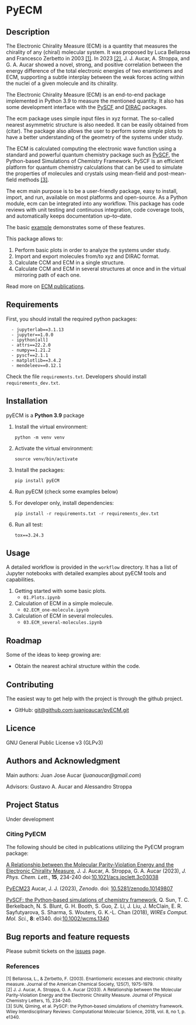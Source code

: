 # PyECM

## Description
The Electronic Chirality Measure (ECM) is a quantity that measures the chirality of any (chiral) molecular system. It was proposed by Luca Bellarosa and Francesco Zerbetto in 2003 [[1]](#1). In 2023 [[2]](#2), J. J. Aucar, A. Stroppa, and G. A. Aucar showed a novel, strong, and positive correlation between the energy difference of the total electronic energies of two enantiomers and ECM, supporting a subtle interplay between the weak forces acting within the nuclei of a given molecule and its chirality.

The Electronic Chirality Measure (ECM) is an end-to-end package implemented in Python 3.9 to measure the mentioned quantity. It also has some development interface with the [PySCF](https://pyscf.org/) and [DIRAC](https://www.diracprogram.org) packages.

The ecm package uses simple input files in xyz format. The so-called nearest asymmetric structure is also needed. It can be easily obtained from (citar). The package also allows the user to perform some simple plots to have a better understanding of the geometry of the systems under study.

The ECM is calculated computing the electronic wave function using a standard and powerful quantum chemistry package such as [PySCF](https://pyscf.org/), the Python-based Simulations of Chemistry Framework. PySCF is an efficient platform for quantum chemistry calculations that can be used to simulate the properties of molecules and crystals using mean-field and post-mean-field methods [[3]](#3).

The ecm main purpose is to be a user-friendly package, easy to install, import, and run, available on most platforms and open-source. As a Python module, ecm can be integrated into any workflow. This package has code reviews with unit testing and continuous integration, code coverage tools, and automatically keeps documentation up–to–date.

The basic [example](docs/source/quickstart.rst) demonstrates some of these features.

This package allows to:

   1. Perform basic plots in order to analyze the systems under study.
   2. Import and export molecules from/to xyz and DIRAC format.
   3. Calculate CCM and ECM in a single structure.
   4. Calculate CCM and ECM in several structures at once and in the virtual mirroring path of each one.

Read more on [ECM publications](https://pubs.acs.org/doi/pdf/10.1021/ja028646%2B).

## Requirements
First, you should install the required python packages:

      - jupyterlab==3.1.13
      - jupyter==1.0.0
      - ipython[all]
      - attrs==22.2.0
      - numpy==1.21.2
      - pyscf==2.1.1
      - matplotlib==3.4.2
      - mendeleev==0.12.1

Check the file `requirements.txt`. Developers should install `requirements_dev.txt`.

## Installation
pyECM is a **Python 3.9** package

1. Install the virtual environment:

    ```python -m venv venv```

2. Activate the virtual environment:

    ```source venv/bin/activate```

3. Install the packages:

      ```pip install pyECM```

4. Run pyECM (check some examples below)
    
5. For developer only, install dependencies:

      ```pip install -r requirements.txt -r requirements_dev.txt```

6. Run all test:

      ``tox==3.24.3``

## Usage
A detailed workflow is provided in the `workflow` directory. It has a list of Jupyter notebooks with detailed examples about pyECM tools and capabilities.

1. Getting started with some basic plots.
      - `01.Plots.ipynb` 
2. Calculation of ECM in a simple molecule. 
      - `02.ECM_one-molecule.ipynb` 
3. Calculation of ECM in several molecules. 
      - `03.ECM_several-molecules.ipynb` 

## Roadmap
Some of the ideas to keep growing are:

* Obtain the nearest achiral structure within the code.

## Contributing
The easiest way to get help with the project is through the github project.

- GitHub:  [git@github.com:juanjoaucar/pyECM.git](https://github.com/juanjoaucar/pyECM)


## Licence
GNU General Public License v3 (GLPv3)

## Authors and Acknowledgment
Main authors: Juan Jose Aucar (_juanaucar@gmail.com_)

Advisors: Gustavo A. Aucar and Alessandro Stroppa

## Project Status
Under development

### Citing PyECM
The following should be cited in publications utilizing the PyECM program package:

[A Relationship between the Molecular Parity-Violation Energy and the Electronic Chirality Measure](https://pubs.acs.org/doi/10.1021/acs.jpclett.3c03038),
J. J. Aucar, A. Stroppa, G. A. Aucar (2023),
*J. Phys. Chem. Lett.*, **15**, 234-240  doi:[10.1021/acs.jpclett.3c03038](https://pubs.acs.org/doi/10.1021/acs.jpclett.3c03038)

[PyECM23](https://doi.org/10.5281/zenodo.10149807)
Aucar, J. J. (2023),
*Zenodo*. doi: [10.5281/zenodo.10149807](https://doi.org/10.5281/zenodo.10149807)

[PySCF: the Python‐based simulations of chemistry framework](https://onlinelibrary.wiley.com/doi/abs/10.1002/wcms.1340),
Q. Sun, T. C. Berkelbach, N. S. Blunt, G. H. Booth, S. Guo, Z. Li, J. Liu,
J. McClain, E. R. Sayfutyarova, S. Sharma, S. Wouters, G. K.-L. Chan (2018),
*WIREs Comput. Mol. Sci.*, **8**: e1340. doi:[10.1002/wcms.1340](https://onlinelibrary.wiley.com/doi/abs/10.1002/wcms.1340)

## Bug reports and feature requests
Please submit tickets on the [issues](https://github.com/juanjoaucar/pyECM/issues) page.

### References
<div style=font-size:12px>
      <a id="1">[1]</a> 
      Bellarosa, L., & Zerbetto, F. (2003). Enantiomeric excesses and electronic chirality measure. Journal of the American Chemical Society, 125(7), 1975-1979.
<br>
</div>
<div style=font-size:12px>
      <a id="2">[2]</a> 
      J. J. Aucar, A. Stroppa, G. A. Aucar (2033). A Relationship between the Molecular Parity-Violation Energy and the Electronic Chirality Measure. Journal of Physical Chemistry Letters, 15, 234-240.
<br>
</div>
<div style=font-size:12px>
      <a id="3">[3]</a> 
      SUN, Qiming, et al. PySCF: the Python‐based simulations of chemistry framework. Wiley Interdisciplinary Reviews: Computational Molecular Science, 2018, vol. 8, no 1, p. e1340.
<br>
</div>
